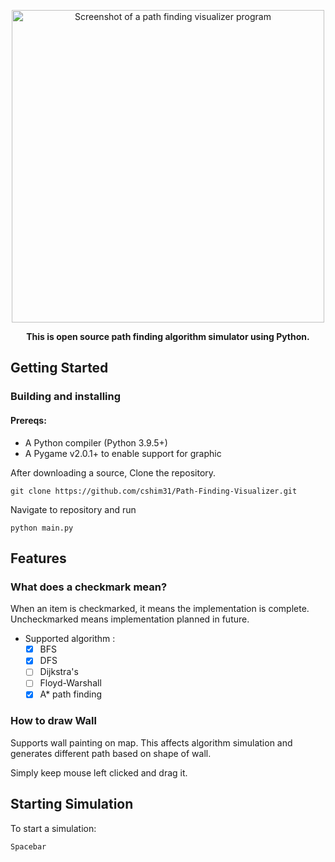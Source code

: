 <p align="center">
 <img src = "img/portfolio2.png" alt = "Screenshot of a path finding visualizer program" style="width:500px;height:500px;"/>
</p>

<p align="center">
 <strong>This is open source path finding algorithm simulator using Python.</strong>
</p>

## Getting Started
### Building and installing
#### Prereqs:
- A Python compiler (Python 3.9.5+)
- A Pygame v2.0.1+ to enable support for graphic

<p> After downloading a source, Clone the repository.</p>
    
    git clone https://github.com/cshim31/Path-Finding-Visualizer.git
    
<p> Navigate to repository and run </p>    

    python main.py
    
## Features

### What does a checkmark mean?

</p>When an item is checkmarked, it means the implementation is complete. Uncheckmarked means implementation planned in future. 

- Supported algorithm :
  - [x] BFS
  - [x] DFS
  - [ ] Dijkstra's
  - [ ] Floyd-Warshall
  - [x] A* path finding  
 
### How to draw Wall 
</p>Supports wall painting on map. This affects algorithm simulation and generates different path based on shape of wall.
</p>Simply keep mouse left clicked and drag it.


## Starting Simulation
<p>To start a simulation:</p>

    Spacebar
  






